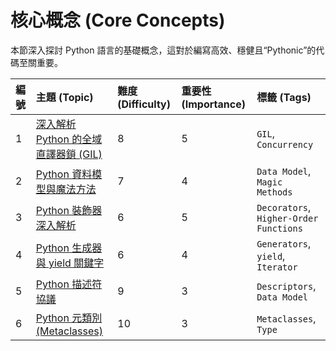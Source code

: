# 核心概念 (Core Concepts)

本節深入探討 Python 語言的基礎概念，這對於編寫高效、穩健且“Pythonic”的代碼至關重要。

| 編號 | 主題 (Topic) | 難度 (Difficulty) | 重要性 (Importance) | 標籤 (Tags) |
| :--- | :--- | :--- | :--- | :--- |
| 1 | [深入解析 Python 的全域直譯器鎖 (GIL)](./gil_explained.md) | 8 | 5 | `GIL`, `Concurrency` |
| 2 | [Python 資料模型與魔法方法](./python_data_model.md) | 7 | 4 | `Data Model`, `Magic Methods` |
| 3 | [Python 裝飾器深入解析](./decorators_explained.md) | 6 | 5 | `Decorators`, `Higher-Order Functions` |
| 4 | [Python 生成器與 yield 關鍵字](./generators_and_yield.md) | 6 | 4 | `Generators`, `yield`, `Iterator` |
| 5 | [Python 描述符協議](./descriptors_protocol.md) | 9 | 3 | `Descriptors`, `Data Model` |
| 6 | [Python 元類別 (Metaclasses)](./metaclasses_in_python.md) | 10 | 3 | `Metaclasses`, `Type` |
